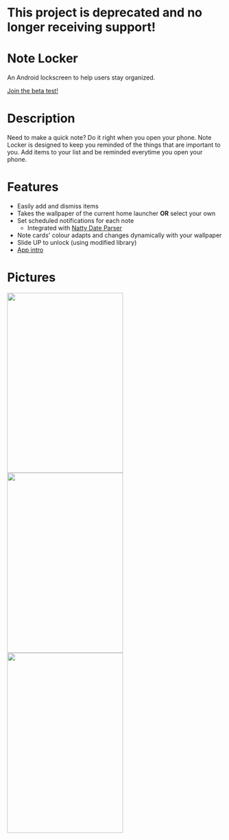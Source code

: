 # This project is deprecated and no longer receiving support!
# Note Locker
An Android lockscreen to help users stay organized.

<a href = "https://play.google.com/apps/testing/com.dev.fondson.NoteLocker">Join the beta test!</a>

# Description
Need to make a quick note? Do it right when you open your phone. Note Locker is designed to keep you reminded of the things that are important to you. Add items to your list and 
be reminded everytime you open your phone.

# Features
- Easily add and dismiss items
- Takes the wallpaper of the current home launcher <b>OR</b> select your own
- Set scheduled notifications for each note
  - Integrated with <a href="http://natty.joestelmach.com/">Natty Date Parser</a>
- Note cards' colour adapts and changes dynamically with your wallpaper
- Slide UP to unlock (using modified library)
- <a href ="https://github.com/PaoloRotolo/AppIntro"> App intro</a>


# Pictures
<img src="https://dl2.pushbulletusercontent.com/kR6kKLBdaRvw53IgqWRjf4GltDhnqbLC/UZDeviceArtGeneratorImg2017-03-04-11-50-49.jpg" width="270px" height="420px" /> <img src="https://dl2.pushbulletusercontent.com/oPlYQElljCejymwGMR2kYAC39baJudyl/UZDeviceArtGeneratorImg2017-03-04-11-52-36.jpg" width="270px" height="420px" /> <img src="https://dl2.pushbulletusercontent.com/dRp3X2Hsyw9MQlUkLJ22yNFW0kKvDuCO/UZDeviceArtGeneratorImg2017-03-04-11-53-15.jpg" width="270px" height="420px" />
